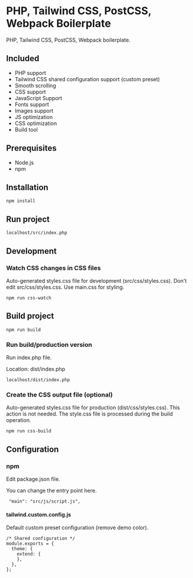 # PHP, Tailwind CSS, PostCSS, Webpack Boilerplate


PHP, Tailwind CSS, PostCSS, Webpack boilerplate.

## Included

- PHP support
- Tailwind CSS shared configuration support (custom preset)
- Smooth scrolling
- CSS support
- JavaScript Support
- Fonts support
- Images support
- JS optimization
- CSS optimization
- Build tool  

## Prerequisites

- Node.js
- npm

## Installation

```npm install```

## Run project

``` localhost/src/index.php ```

## Development

### Watch CSS changes in CSS files

Auto-generated styles.css file for development (src/css/styles.css).
Don't edit src/css/styles.css. Use main.css for styling.

``` npm run css-watch ```

## Build project

``` npm run build ```

### Run build/production version

Run index.php file.

Location: dist/index.php

``` localhost/dist/index.php ```

### Create the CSS output file (optional)

Auto-generated styles.css file for production (dist/css/styles.css). This action is not needed. The style.css file is processed during the build operation.

``` npm run css-build ```

## Configuration

### npm 

Edit package.json file.

You can change the entry point here.

``` "main": "src/js/script.js",```

#### tailwind.custom.config.js

Default custom preset configuration (remove demo color).

```
/* Shared configuration */
module.exports = {
  theme: {
    extend: {
    },
  },
};
```
